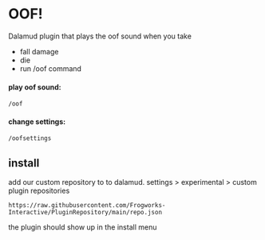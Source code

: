 # OOF!

Dalamud plugin that plays the oof sound when you take 
- fall damage
- die
- run /oof command

#### play oof sound:
```
/oof
```
#### change settings:
```
/oofsettings
```


## install
add our custom repository to to dalamud. settings > experimental > custom plugin repositories

```
https://raw.githubusercontent.com/Frogworks-Interactive/PluginRepository/main/repo.json
```
the plugin should show up in the install menu
